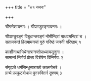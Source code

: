 +++
title = "०१ नमनः"

+++

श्रीगणेशायनमः । श्रीपाण्डुरङ्गायनमः ।  

श्रीपाण्डुरङ्गं विबुधान्तरङ्गं नौमीन्दिरां माधवमन्दिरां च ।  
सतामनन्तं हितमामनन्तं गुरुं गरिष्ठं जननी वरिष्ठाम् १  

काशीनाथाभिधेनात्रानन्तोपाध्यायसूनुना ।  
सामान्यं निर्णयं प्रोच्य विशेषेण विनिर्णयः २  

संगृह्यते धर्मसिन्धुसाराख्ये कालगोचरे ।  
ग्रन्थे प्रस्फुटबोधाय पुनरुक्तिर्न दूषणम् ३
